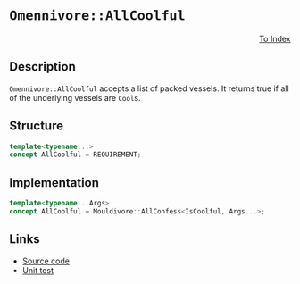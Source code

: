 <!-- Copyright 2024 Feng Mofan
SPDX-License-Identifier: Apache-2.0 -->

# `Omennivore::AllCoolful`

<p style='text-align: right;'><a href="../../concepts.md#omennivore-all-coolful">To Index</a></p>

## Description

`Omennivore::AllCoolful` accepts a list of packed vessels.
It returns true if all of the underlying vessels are `Cool`s.

## Structure

```C++
template<typename...>
concept AllCoolful = REQUIREMENT;
```

## Implementation

```C++
template<typename...Args>
concept AllCoolful = Mouldivore::AllConfess<IsCoolful, Args...>;
```

## Links

- [Source code](../../../../conceptrodon/omennivore/concepts/all_coolful.hpp)
- [Unit test](../../../../tests/unit/concepts/omennivore/all_coolful.test.hpp)
